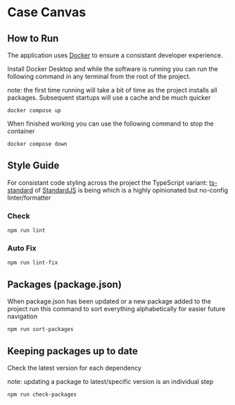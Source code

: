 # Case Canvas

## How to Run

The application uses [Docker](https://www.docker.com/) to ensure a consistant developer experience.

Install Docker Desktop and while the software is running you can run the following command in any terminal from the root of the project.

note: the first time running will take a bit of time as the project installs all packages. Subsequent startups will use a cache and be much quicker

```
docker compose up
```

When finished working you can use the following command to stop the container

```
docker compose down
```

## Style Guide

For consistant code styling across the project the TypeScript variant: [ts-standard](https://github.com/standard/ts-standard) of [StandardJS](https://standardjs.com/) is being which is a highly opinionated but no-config linter/formatter

### Check
```
npm run lint
```


### Auto Fix
```
npm run lint-fix
```


## Packages (package.json)

When package.json has been updated or a new package added to the project run this command to sort everything alphabetically for easier future navigation

```
npm run sort-packages
```

## Keeping packages up to date

Check the latest version for each dependency

note: updating a package to latest/specific version is an individual step

```
npm run check-packages
```